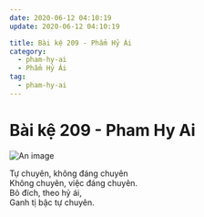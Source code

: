 ```yaml
---
date: 2020-06-12 04:10:19
update: 2020-06-12 04:10:19

title: Bài kệ 209 - Phẩm Hỷ Ái
category:
  - pham-hy-ai
  - Phẩm Hỷ Ái
tag:
  - pham-hy-ai
---
```


# Bài kệ 209 - Pham Hy Ai

![An image](/img/pham-hy-ai/pham-hy-ai-209.jpg)

Tự chuyên, không đáng chuyên<br>Không chuyên, việc đáng chuyên.<br>Bỏ đích, theo hỷ ái,<br>Ganh tị bậc tự chuyên.<br>
